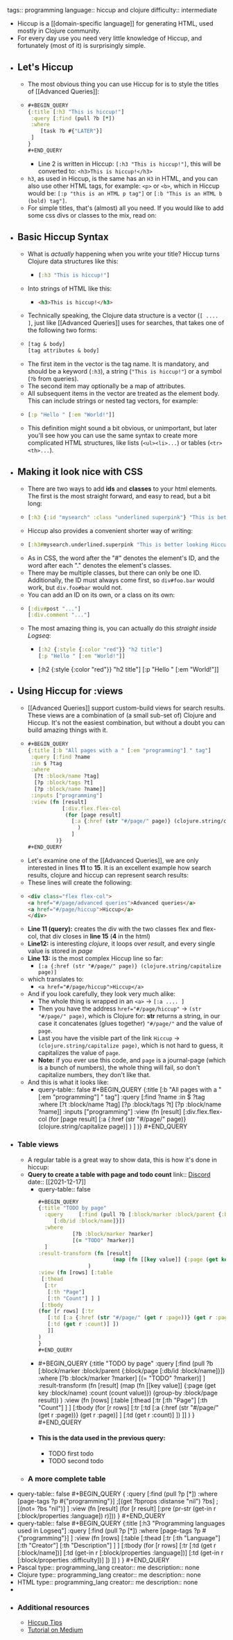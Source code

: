 tags:: programming
language:: hiccup and clojure
difficulty:: intermediate

- Hiccup is a [[domain-specific language]] for generating HTML, used mostly in Clojure community.
- For every day use you need very little knowledge of Hiccup, and fortunately (most of it) is surprisingly simple.
- ## Let's Hiccup
	- The most obvious thing you can use Hiccup for is to style the titles of [[Advanced Queries]]:
	- ```clojure
	  #+BEGIN_QUERY
	  {:title [:h3 "This is hiccup!"]
	   :query [:find (pull ?b [*])
	   :where
	      [task ?b #{"LATER"}]
	   ]
	  }
	  #+END_QUERY
	  ```
		- Line 2 is written in Hiccup: `[:h3 "This is hiccup!"]`, this will be converted to: `<h3>This is hiccup!</h3>`
	- `h3`, as used in Hiccup, is the same has an `H3` in HTML, and you can also use other HTML tags, for example: `<p>` or `<b>`, which in Hiccup would be: `[:p "this is an HTML p tag"]` or `[:b "This is an HTML b (bold) tag"]`.
	- For simple titles, that's (almost) all you need. If you would like to add some css divs or classes to the mix, read on:
- ## Basic Hiccup Syntax
	- What is _actually_ happening when you write your title? Hiccup turns Clojure data structures like this:
		- ```clojure
		  [:h3 "This is hiccup!"]
		  ```
	- Into strings of HTML like this:
		- ```html
		  <h3>This is hiccup!</h3>
		  ```
	- Technically speaking, the Clojure data structure is a vector (`[ .... ]`, just like [[Advanced Queries]] uses for searches, that takes one of the following two forms:
	- ```clojure
	  [tag & body]
	  [tag attributes & body]
	  ```
	- The first item in the vector is the tag name. It is mandatory, and should be a keyword (`:h3`), a string (`"This is hiccup!"`) or a symbol (`?b` from queries).
	- The second item may optionally be a map of attributes.
	- All subsequent items in the vector are treated as the element body. This can include strings or nested tag vectors, for example:
	- ```clojure
	  [:p "Hello " [:em "World!"]]
	  ```
	- This definition might sound a bit obvious, or unimportant, but later you'll see how you can use the same syntax to create more complicated HTML structures, like lists (`<ul><li>...`) or tables (`<tr><th>...`).
- ## Making it look nice with CSS
	- There are two ways to add **ids** and **classes** to your html elements. The first is the most straight forward, and easy to read, but a bit long:
	- ```clojure
	  [:h3 {:id "mysearch" :class "underlined superpink"} "This is better looking Hiccup!"]
	  ```
	- Hiccup also provides a convenient shorter way of writing:
	- ```clojure
	  [:h3#mysearch.underlined.superpink "This is better looking Hiccup!"]
	  ```
	- As in CSS, the word after the "#" denotes the element's ID, and the word after each "." denotes the element's classes.
	- There may be multiple classes, but there can only be one ID. Additionally, the ID must always come first, so `div#foo.bar` would work, but `div.foo#bar` would not.
	- You can add an ID on its own, or a class on its own:
	- ```clojure
	  [:div#post "..."]
	  [:div.comment "..."]
	  ```
	- The most amazing thing is, you can actually do this _straight inside Logseq_:
		- ```clojure
		  [:h2 {:style {:color "red"}} "h2 title"]
		  [:p "Hello " [:em "World!"]]
		  ```
		- [:h2 {:style {:color "red"}} "h2 title"]
		  [:p "Hello " [:em "World!"]]
- ## Using Hiccup for :views
	- [[Advanced Queries]] support custom-build views for search results. These views are a combination of (a small sub-set of) Clojure and Hiccup. It's not the easiest combination, but without a doubt you can build amazing things with it.
	- ``` clojure
	  #+BEGIN_QUERY
	  {:title [:b "All pages with a " [:em "programming"] " tag"]
	   :query [:find ?name
	   :in $ ?tag
	   :where
	    [?t :block/name ?tag]
	    [?p :block/tags ?t]
	    [?p :block/name ?name]]
	   :inputs ["programming"]
	   :view (fn [result]
	  	         [:div.flex.flex-col
	  	          (for [page result]
	  	            [:a {:href (str "#/page/" page)} (clojure.string/capitalize page)]
	                  )
	                ]
	           )}
	  #+END_QUERY
	  ```
	- Let's examine one of the [[Advanced Queries]], we are only interested in lines **11** to **15**. It is an excellent example how search results, clojure and hiccup can represent search results:
	- These lines will create the following:
	- ```html
	  <div class="flex flex-col">
	  <a href="#/page/advanced queries">Advanced queries</a>
	  <a href="#/page/hiccup">Hiccup</a>
	  </div>
	  ```
	- **Line 11 (query):** creates the div with the two classes flex and flex-col, that div closes in **line 15** (**4** in the html)
	- **Line12:** is interesting _clojure_, it loops over _result_, and every single value is stored in _page_
	- **Line 13:** is the most complex Hiccup line so far:
		- `[:a {:href (str "#/page/" page)} (clojure.string/capitalize page)]`
	- which translates to:
		- `<a href="#/page/hiccup">Hiccup</a>`
	- And if you look carefully, they look very much alike:
		- The whole thing is wrapped in an `<a>` -> `[:a .... ]`
		- Then you have the address `href="#/page/hiccup"` -> `(str "#/page/" page)`, which is Clojure for: **str** returns a string, in our case it concatenates (glues together)  `"#/page/"` and the value of `page`.
		- Last you have the visible part of the link `Hiccup` -> `(clojure.string/capitalize page)`, which is not hard to guess, it capitalizes the value of `page`.
		- **Note:** if you ever use this code, and `page` is a journal-page (which is a bunch of numbers), the whole thing will fail, so don't capitalize numbers, they don't like that.
	- And this is what it looks like:
		- query-table:: false
		  #+BEGIN_QUERY
		  {:title [:b "All pages with a " [:em "programming"] " tag"]
		   :query [:find ?name
		   :in $ ?tag
		   :where
		    [?t :block/name ?tag]
		    [?p :block/tags ?t]
		    [?p :block/name ?name]]
		   :inputs ["programming"]
		   :view (fn [result]
		  	         [:div.flex.flex-col
		  	          (for [page result]
		  	            [:a {:href (str "#/page/" page)} (clojure.string/capitalize page)]
		                  )
		                ]
		           )}
		  #+END_QUERY
- ### Table views
	- A regular table is a great way to show data, this is how it's done in hiccup:
	- **Query to create a table with page and todo count**
	  link:: [Discord](https://discord.com/channels/725182569297215569/743139225746145311/921337299164356658)
	  date:: [[2021-12-17]]
		- query-table:: false
		  ```clojure
		  #+BEGIN_QUERY 
		  {:title "TODO by page"
		    :query     [:find (pull ?b [:block/marker :block/parent {:block/page
		       [:db/id :block/name]}])
		    :where
		             [?b :block/marker ?marker]
		             [(= "TODO" ?marker)] 
		    ]
		  :result-transform (fn [result]
		                          (map (fn [[key value]] {:page (get key :block/name) :count (count value)}) (group-by :block/page result))
		                  )
		  :view (fn [rows] [:table 
		   [:thead 
		    [:tr 
		     [:th "Page"] 
		     [:th "Count"] ] ] 
		   [:tbody 
		  (for [r rows] [:tr 
		     [:td [:a {:href (str "#/page/" (get r :page))} (get r :page)] ] 
		     [:td (get r :count)] ])
		     ]]
		  )
		  }
		  #+END_QUERY
		  ```
		- #+BEGIN_QUERY 
		  {:title "TODO by page"
		    :query     [:find (pull ?b [:block/marker :block/parent {:block/page
		       [:db/id :block/name]}])
		    :where
		             [?b :block/marker ?marker]
		             [(= "TODO" ?marker)] 
		    ]
		  :result-transform (fn [result]
		                          (map (fn [[key value]] {:page (get key :block/name) :count (count value)}) (group-by :block/page result))
		                  )
		  :view (fn [rows] [:table 
		   [:thead 
		    [:tr 
		     [:th "Page"] 
		     [:th "Count"] ] ] 
		   [:tbody 
		  (for [r rows] [:tr 
		     [:td [:a {:href (str "#/page/" (get r :page))} (get r :page)] ] 
		     [:td (get r :count)] ])
		     ]]
		  )
		  }
		  #+END_QUERY
		- #### This is the data used in the previous query:
			- TODO first todo
			- TODO second todo
	- ### A more complete table
- query-table:: false
  #+BEGIN_QUERY
  {
   :query [:find (pull ?p [*])
        :where
        [page-tags ?p #{"programming"}]
        ;[(get ?bprops :distanse "nil") ?bs]
        ;[(not= ?bs "nil")]
         ]
  :view (fn [result] (for [r result] [:pre (pr-str (get-in r [:block/properties :language]) r)]))
  }
  #+END_QUERY
- query-table:: false
  #+BEGIN_QUERY
  {:title [:h3 "Programming languages used in Logseq"]
   :query [:find (pull ?p [*])
        :where
        [page-tags ?p #{"programming"}]
         ]
  :view (fn [rows] [:table 
   [:thead 
    [:tr 
     [:th "Language"] 
     [:th "Creator"]
     [:th "Description"] ] ] 
   [:tbody 
  (for [r rows] [:tr 
     [:td (get r [:block/name])] 
     [:td (get-in r [:block/properties :language])]
     [:td (get-in r [:block/properties :difficulty])] ])
     ]]
  )
  }
  #+END_QUERY
- Pascal
  type:: programming_lang
  creator:: me
  description:: none
- Clojure
  type:: programming_lang
  creator:: me
  description:: none
- HTML
  type:: programming_lang
  creator:: me
  description:: none
-
- ### Additional resources
	- [Hiccup Tips](https://ericnormand.me/mini-guide/hiccup-tips)
	- [Tutorial on Medium](https://medium.com/makimo-tech-blog/hiccup-lightning-tutorial-6494e477f3a5)